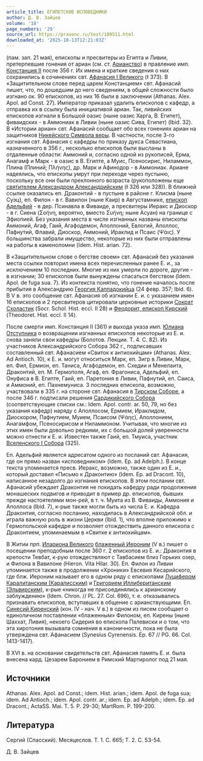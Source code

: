 ```yaml
---
article_title: ЕГИПЕТСКИЕ ИСПОВЕДНИКИ
author: Д. В. Зайцев
volume: '18'
page_numbers: '29'
source_url: https://pravenc.ru/text/189511.html
downloaded_at: '2025-10-13T12:21:03Z'
---
```


(пам. зап. 21 мая), епископы и пресвитеры из Египта и Ливии, претерпевшие гонения от ариан (см. ст. [Арианство](https://pravenc.ru/text/Арианство.html)) в правление имп. [Констанция II](<https://pravenc.ru/text/Констанций II.html>) после 356 г. Их имена и краткие сведения о них сохранились в сочинениях свт. [Афанасия I Великого](<https://pravenc.ru/text/Афанасий I Великий.html>) (Ɨ 373). В «Защитительном слове перед царем Констанцием» свт. Афанасий пишет, что, по дошедшим до него сведениям, в общей сложности было изгнано ок. 90 епископов, из них 16 были в заключении (Athanas. Alex. Apol. ad Const. 27). Император приказал удалить епископов с кафедр, а отправка их в ссылку была инициативой ариан. Так, ливийских епископов изгнали в Большой оазис (ныне оазис Харга, В. Египет), фиваидских - в Аммониак в Ливии (ныне оазис Сива, Египет) (Ibid. 32). В «Истории ариан» свт. Афанасий сообщает обо всех гонениях ариан на защитников [Никейского Символа веры](<https://pravenc.ru/text/Никейский Символ веры.html>). В частности, после 3-го изгнания свт. Афанасия с кафедры по приказу дукса Севастиана, назначенного в 356 г., несколько епископов были высланы в отдаленные области: Аммоний и, согласно одной из рукописей, Ерма, Анагамф и Марк - в оазис в В. Египте, а Муис, Псеносирис, Ниламмон, Плина (Плиний; Πλήνης), др. Марк и Афинодор - в Аммониак. Ариане надеялись, что епископы умрут при переходе через пустыню, поскольку все они были преклонного возраста (рукоположены еще [святителем Александром Александрийским](<https://pravenc.ru/text/святителем Александром Александрийским.html>) (Ɨ 326 или 328)). В ближней ссылке оказались еп. Драконтий - в пустыне в районе г. Клисма (ныне Суэц), еп. Филон - в г. Вавилон (ныне Каир) в Августамнике, [епископ Адельфий](<https://pravenc.ru/text/епископ Адельфий.html>) - в дер. Псинавла в Фиваиде, а пресвитеры Иеракс и Диоскор - в г. Сиена (Σοήνη, вероятно, вместо Συήνη; ныне Асуан) на границе с Эфиопией. Без указания места в числе изгнанных названы епископы Аммоний, Агаф, Гаий, Агафодемон, Аполлоний, Евлогий, Аполлос, Пафнутий, Флавий, Диоскор, Аммоний, Ираклид и Псаис (Ψάις). У большинства забрали имущество, некоторые из них были отправлены на работы в каменоломни (Idem. Hist. arian. 72).

В «Защитительном слове о бегстве своем» свт. Афанасий без указания места ссылки повторил имена всех перечисленных ранее Е. и., за исключением 10 последних. Многие из них умерли по дороге, другие - в изгнании; 30 епископов были вынуждены спасаться бегством (Idem. Apol. de fuga sua. 7). Из контекста понятно, что гонение началось после прибытия в Александрию [Георгия Каппадокийца](<https://pravenc.ru/text/Георгий Каппадокиец.html>) (24 февр. 357; Ibid. 6). В V в. это сообщение свт. Афанасия об изгнании Е. и. с указанием имен 16 епископов и 2 пресвитеров цитировали церковные историки [Сократ Схоластик](<https://pravenc.ru/text/Сократ Схоластик.html>) (Socr. Schol. Hist. eccl. II 28) и [Феодорит, епископ Кирский](<https://pravenc.ru/text/Феодорит  епископ Кирский.html>) (Theodoret. Hist. eccl. II 14).

После смерти имп. Констанция II (361) и выхода указа имп. [Юлиана Отступника](<https://pravenc.ru/text/Юлиан Отступник.html>) о возвращении изгнанных епископов некоторые из Е. и. снова заняли свои кафедры (Болотов. Лекции. Т. 4. С. 82). Из участников Александрийского Собора 362 г., подписавших составленный свт. Афанасием «Свиток к антиохийцам» (Athanas. Alex. Ad Antioch. 10), к Е. и. могут относиться Марк, еп. Зигр в Ливии, Марк, еп. Фил, Ермион, еп. Таниса, Агафодемон, еп. Схедии и Менелаита, Драконтий, еп. М. Гермополя, Агаф, еп. Фрагониса, Адельфий, еп. Онуфиса в В. Египте, Гаий, еп. Паретония в Ливии, Пафнутий, еп. Саиса, и Аммоний, еп. Пахнемуниса. 3 последних епископа, возможно, участвовали в 335 г. на стороне свт. Афанасия в [Тирском Соборе](<https://pravenc.ru/text/Тирском Соборе.html>), а после 346 г. подписали решения [Сардикийского Собора](<https://pravenc.ru/text/Сардикийского Собора.html>) (соответствующие списки см.: Idem. Apol. contr. ar. 50, 79, но без указания кафедр) наряду с Аполлосом, Ермием, Ираклидом, Диоскором, Пафнутием, Муием, Псаисом (Ψάης), Аполлонием, Анагамфом, Псеносирисом и Ниламмоном. Учитывая, что многие из этих имен были довольно редкими, их с большой долей уверенности можно отнести к Е. и. Известен также Гаий, еп. Тмуиса, участник [Вселенского I Собора](<https://pravenc.ru/text/Вселенский I Собор.html>) (325).

Еп. Адельфий является адресатом одного из посланий свт. Афанасия, где он прямо назван «исповедником» (Idem. Ep. ad Adelph.). В конце текста упоминается пресв. Иеракс, возможно, также один из Е. и., который доставил «Письмо к Драконтию» (Idem. Ep. ad Dracont. 10), написанное незадолго до изгнания епископов. В этом послании свт. Афанасий убеждает Драконтия не покидать кафедру ради продолжения монашеских подвигов и приводит в пример др. епископов, бывших прежде настоятелями мон-рей, в т. ч. Муита из В. Фиваиды, Аммония и Аполлоса (Ibid. 7), к-рые также могли быть из числа Е. и. Кафедра Драконтия, согласно посланию, находилась в Александрийской обл. и играла важную роль в жизни Церкви (Ibid. 1), что вполне приложимо к Гермопольской кафедре и позволяет отождествить данного епископа с Драконтием, упоминаемым в «Свитке к антиохийцам».

В Житии прп. [Илариона Великого](<https://pravenc.ru/text/Илариона Великого.html>) [блаженный Иероним](<https://pravenc.ru/text/блаженный Иероним.html>) (V в.) пишет о посещении преподобным после 360 г. 2 епископов из Е. и.: Драконтия в крепости Тевбат, к-рую отождествляют с Тавбасием близ Горьких озер, и Филона в Вавилоне (Hieron. Vita Hilar. 30). Еп. Филон из Ливии упоминается также в продолжении «Хроники» Евсевия Кесарийского, где блж. Иероним называет его в одном ряду с епископами [Луцифером Каралитанским (Каралисским)](<https://pravenc.ru/text/Луцифером Каралитанским (Каралисским).html>) и [Григорием Иллибеританским (Эльвирским)](<https://pravenc.ru/text/Григорием Иллибеританским (Эльвирским).html>), к-рые «никогда не присоединялись к арианскому заблуждению» (Idem. Chron. // PL. 27. Col. 696), т. е. отказывались признавать епископов, вступавших в общение с арианствующими. Еп. [Синесий Киренский](<https://pravenc.ru/text/Синесий Киренский.html>) (кон. IV - нач. V в.) в одном из писем сообщает о единоличном поставлении «блаженным» Филоном, еп. Кирены (ныне Шаххат, Ливия), некоего Сидерия во епископа Палевиски и о том, что эта хиротония вызывала сомнения в каноничности, пока не была утверждена свт. Афанасием (Synesius Cyrenensis. Ep. 67 // PG. 66. Col. 1413-1417).

В XVI в. на основании свидетельств свт. Афанасия память Е. и. была внесена кард. Цезарем Баронием в Римский Мартиролог под 21 мая.

## Источники

Athanas. Alex. Apol. ad Const.; idem. Hist. arian.; idem. Apol. de fuga sua; idem. Ad Antioch.; idem. Apol. contr. ar.; idem. Ep. ad Adelph.; idem. Ep. ad Dracont.; ActaSS. Mai. T. 5. P. 29-30; MartRom. P. 199-200.

## Литература

Сергий (Спасский). Месяцеслов. Т. 1. С. 665; Т. 2. С. 53-54.

Д. В. Зайцев
